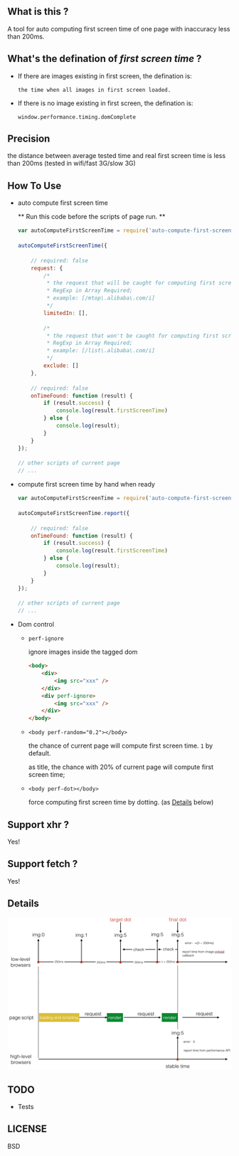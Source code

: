 ## What is this ?

A tool for auto computing first screen time of one page with inaccuracy less than 200ms.

## What's the defination of *first screen time* ?

+   If there are images existing in first screen, the defination is: 

    ```
    the time when all images in first screen loaded.
    ```

+   If there is no image existing in first screen, the defination is:

    ```
    window.performance.timing.domComplete
    ```

## Precision

the distance between average tested time and real first screen time is less than 200ms (tested in wifi/fast 3G/slow 3G)

## How To Use

+   auto compute first screen time

    ** Run this code before the scripts of page run. **

    ```javascript
    var autoComputeFirstScreenTime = require('auto-compute-first-screen-time');
    
    autoComputeFirstScreenTime({

        // required: false
        request: {
            /*
             * the request that will be caught for computing first screen time;
             * RegExp in Array Required;
             * example: [/mtop\.alibaba\.com/i]
             */
            limitedIn: [],

            /* 
             * the request that won't be caught for computing first screen time;
             * RegExp in Array Required;
             * example: [/list\.alibaba\.com/i]
             */
            exclude: []
        },

        // required: false
        onTimeFound: function (result) {
            if (result.success) {
                console.log(result.firstScreenTime)
            } else {
                console.log(result);
            }
        }
    });

    // other scripts of current page
    // ...
    ```

+   compute first screen time by hand when ready

    ```javascript
    var autoComputeFirstScreenTime = require('auto-compute-first-screen-time');

    autoComputeFirstScreenTime.report({

        // required: false
        onTimeFound: function (result) {
            if (result.success) {
                console.log(result.firstScreenTime)
            } else {
                console.log(result);
            }
        }
    });

    // other scripts of current page
    // ...
    ```

+   Dom control

    +   `perf-ignore`

        ignore images inside the tagged dom

        ```html
        <body>
            <div>
                <img src="xxx" />
            </div>
            <div perf-ignore>
                <img src="xxx" />
            </div>
        </body>
        ```

    +   `<body perf-random="0.2"></body>`

        the chance of current page will compute first screen time. `1` by default.

        as title, the chance with 20% of current page will compute first screen time;

    +   `<body perf-dot></body>`

        force computing first screen time by dotting. (as [Details](https://github.com/hoperyy/auto-compute-first-screen-time#details) below)

## Support xhr ?

Yes!

## Support fetch ?

Yes!

## Details

![details](imgs/2018-07-30-11-35-25.png)

## TODO

+   Tests

## LICENSE

BSD